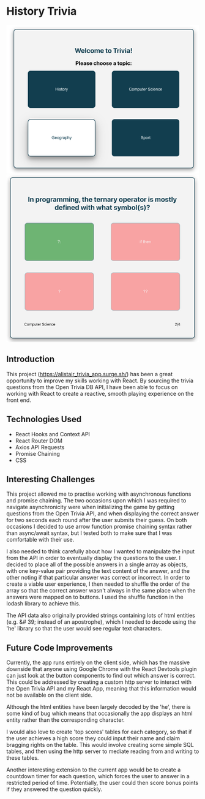 # History Trivia

![Category Selection](./images/CategorySelectorNarrowview.png)
![Ternary Question](./images/TernaryTriviaNarrowview.png)

## Introduction
This project (https://alistair_trivia_app.surge.sh/) has been a great opportunity to improve my skills working with React. By sourcing the trivia questions from the Open Trivia DB API, I have been able to focus on working with React to create a reactive, smooth playing experience on the front end.

## Technologies Used

* React Hooks and Context API
* React Router DOM
* Axios API Requests
* Promise Chaining
* CSS

## Interesting Challenges

This project allowed me to practise working with asynchronous functions and promise chaining. The two occasions upon which I was required to navigate asynchronicity were when initializing the game by getting questions from the Open Trivia API, and when displaying the correct answer for two seconds each round after the user submits their guess. On both occasions I decided to use arrow function promise chaining syntax rather than async/await syntax, but I tested both to make sure that I was comfortable with their use. 

I also needed to think carefully about how I wanted to manipulate the input from the API in order to eventually display the questions to the user. I decided to place all of the possible answers in a single array as objects, with one key-value pair providing the text content of the answer, and the other noting if that particular answer was correct or incorrect. In order to create a viable user experience, I then needed to shuffle the order of the array so that the correct answer wasn't always in the same place when the answers were mapped on to buttons. I used the shuffle function in the lodash library to achieve this. 

The API data also originally provided strings containing lots of html entities (e.g. &# 39; instead of an apostrophe), which I needed to decode using the 'he' library so that the user would see regular text characters.

## Future Code Improvements

Currently, the app runs entirely on the client side, which has the massive downside that anyone using Google Chrome with the React Devtools plugin can just look at the button components to find out which answer is correct. This could be addressed by creating a custom http server to interact with the Open Trivia API and my React App, meaning that this information would not be available on the client side.

Although the html entities have been largely decoded by the 'he', there is some kind of bug which means that occasionally the app displays an html entity rather than the corresponding character. 

I would also love to create 'top scores' tables for each category, so that if the user achieves a high score they could input their name and claim bragging rights on the table. This would involve creating some simple SQL tables, and then using the http server to mediate reading from and writing to these tables.

Another interesting extension to the current app would be to create a countdown timer for each question, which forces the user to answer in a restricted period of time. Potentially, the user could then score bonus points if they answered the question quickly.